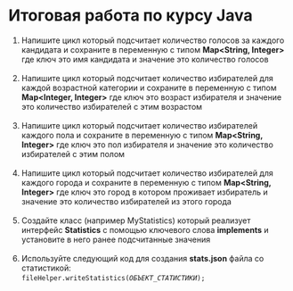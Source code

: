 # Итоговая работа по курсу Java

1. Напишите цикл который подсчитает количество голосов за каждого кандидата и сохраните в переменную с типом <b>Map<String, Integer></b> где ключ это имя кандидата и значение это количество голосов
<br><br>
2. Напишите цикл который подсчитает количество избирателей для каждой возрастной категории и сохраните в переменную с типом <b>Map<Integer, Integer></b> где ключ это возраст избирателя и значение это количество избирателей с этим возрастом
<br><br>
3. Напишите цикл который подсчитает количество избирателей каждого пола и сохраните в переменную с типом <b>Map<String, Integer></b> где ключ это пол избирателя и значение это количество избирателей с этим полом
<br><br>
4. Напишите цикл который подсчитает количество избирателей для каждого города и сохраните в переменную с типом <b>Map<String, Integer></b> где ключ это город в котором проживает избиратель и значение это количество избирателей из этого города
<br><br>
5. Создайте класс (например MyStatistics) который реализует интерфейс <b>Statistics</b> с помощью ключевого слова <b>implements</b> и установите в него ранее подсчитанные значения
<br><br>
6. Используйте следующий код для создания <b>stats.json</b> файла со статистикой:<br>
<code>fileHelper.writeStatistics(<i>ОБЪЕКТ_СТАТИСТИКИ</i>);</code>
